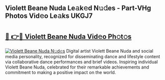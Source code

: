 ## Violett Beane Nuda Le𝚊k𝚎d N𝚞𝚍es - Part-VHg Photos Vid𝚎o Le𝚊ks UKGJ7

# <h2><a href="http://fbg3e6f.evod.top/?m=Violett+Beane+Nuda">🔗 👉🔴 Violett Beane Nuda Vid𝚎o Ph𝚘t𝚘s</a></h2>

[![Violett Beane Nuda N𝚞d𝚎s](https://i.imgur.com/8V9OHl7.gif)](http://fbg3e6f.evod.top/?m=Violett+Beane+Nuda)
Digital artist Violett Beane Nuda and social media personality, recognized for disseminating dance and lifestyle content via collaborative dance performances and brief videos. Inspiring individual Violett Beane Nuda, celebrated for their remarkable achievements and commitment to making a positive impact on the world. 
